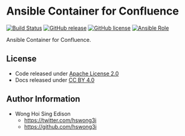 Ansible Container for Confluence
================================

[![Build Status](https://travis-ci.org/alvistack/ansible-container-confluence.svg?branch=master)](https://travis-ci.org/alvistack/ansible-container-confluence)
[![GitHub release](https://img.shields.io/github/release/alvistack/ansible-container-confluence.svg)](https://github.com/alvistack/ansible-container-confluence/releases)
[![GitHub license](https://img.shields.io/github/license/alvistack/ansible-container-confluence.svg)](https://github.com/alvistack/ansible-container-confluence/blob/master/LICENSE)
[![Ansible Role](https://img.shields.io/badge/galaxy-alvistack.container--confluence-blue.svg)](https://galaxy.ansible.com/alvistack/container-confluence)

Ansible Container for Confluence.

License
-------

-   Code released under [Apache License 2.0](https://github.com/alvistack/ansible-container-confluence/blob/master/LICENSE)
-   Docs released under [CC BY 4.0](http://creativecommons.org/licenses/by/4.0/)

Author Information
------------------

-   Wong Hoi Sing Edison
    -   <https://twitter.com/hswong3i>
    -   <https://github.com/hswong3i>

